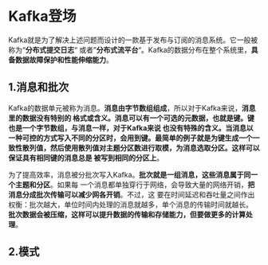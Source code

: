 Kafka登场
================================================================================
Kafka就是为了解决上述问题而设计的一款基于发布与订阅的消息系统。它一般被称为“**分布式提交日志**“
或者”**分布式流平台**“。Kafka的数据分布在整个系统里，**具备数据故障保护和性能伸缩能力**。

## 1.消息和批次
Kafka的数据单元被称为消息。**消息由字节数组组成**，所以对于Kafka来说，**消息里的数据没有特别的
格式或含义。消息可以有一个可选的元数据，也就是键。键也是一个字节数组，与消息一样，对于Kafka来说
也没有特殊的含义。当消息以一种可控的方式写入不同的分区时，会用到键。最简单的例子就是为键生成一个一
致性散列值，然后使用散列值对主题分区数进行取模，为消息选取分区。这样可以保证具有相同键的消息总是
被写到相同的分区上**。

为了提高效率，消息被分批次写入Kafka。**批次就是一组消息，这些消息属于同一个主题和分区**。如果每
一个消息都单独穿行于网络，会导致大量的网络开销，**把消息分成批次传输可以减少网各开销**。不过，这
要在时间延迟和吞吐量之间作出权衡：批次越大，单位时间内处理的消息就越多，单个消息的传输时间就越长。
**批次数据会被压缩，这样可以提升数据的传输和存储能力，但要做更多的计算处理**。

## 2.模式 




